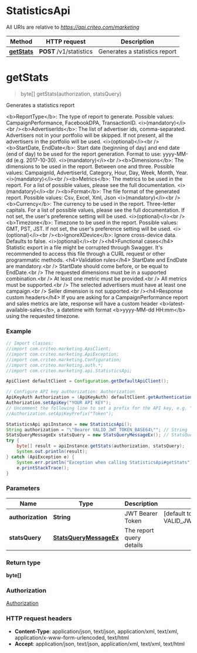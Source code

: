 # StatisticsApi

All URIs are relative to *https://api.criteo.com/marketing*

Method | HTTP request | Description
------------- | ------------- | -------------
[**getStats**](StatisticsApi.md#getStats) | **POST** /v1/statistics | Generates a statistics report


<a name="getStats"></a>
# **getStats**
> byte[] getStats(authorization, statsQuery)

Generates a statistics report

&lt;b&gt;ReportType&lt;/b&gt;: The type of report to generate. Possible values: CampaignPerformance, FacebookDPA, TransactionID. &lt;i&gt;(mandatory)&lt;/i&gt;&lt;br /&gt;&lt;b&gt;AdvertiserIds&lt;/b&gt;: The list of advertiser ids, comma-separated. Advertisers not in your portfolio will be skipped. If not present, all the advertisers in the portfolio will be used. &lt;i&gt;(optional)&lt;/i&gt;&lt;br /&gt;&lt;b&gt;StartDate, EndDate&lt;/b&gt;: Start date (beginning of day) and end date (end of day) to be used for the report generation. Format to use: yyyy-MM-dd (e.g. 2017-10-30). &lt;i&gt;(mandatory)&lt;/i&gt;&lt;br /&gt;&lt;b&gt;Dimensions&lt;/b&gt;: The dimensions to be used in the report. Between one and three. Possible values: CampaignId, AdvertiserId, Category, Hour, Day, Week, Month, Year. &lt;i&gt;(mandatory)&lt;/i&gt;&lt;br /&gt;&lt;b&gt;Metrics&lt;/b&gt;: The metrics to be used in the report. For a list of possible values, please see the full documentation. &lt;i&gt;(mandatory)&lt;/i&gt;&lt;br /&gt;&lt;b&gt;Format&lt;/b&gt;: The file format of the generated report. Possible values: Csv, Excel, Xml, Json &lt;i&gt;(mandatory)&lt;/i&gt;&lt;br /&gt;&lt;b&gt;Currency&lt;/b&gt;: The currency to be used in the report. Three-letter capitals. For a list of possible values, please see the full documentation. If not set, the user&#39;s preference setting will be used. &lt;i&gt;(optional)&lt;/i&gt;&lt;br /&gt;&lt;b&gt;Timezone&lt;/b&gt;: Timezone to be used in the report. Possible values: GMT, PST, JST. If not set, the user&#39;s preference setting will be used. &lt;i&gt;(optional)&lt;/i&gt;&lt;br /&gt;&lt;b&gt;IgnoreXDevice&lt;/b&gt;: Ignore cross-device data. Defaults to false. &lt;i&gt;(optional)&lt;/i&gt;&lt;br /&gt;&lt;h4&gt;Functional cases&lt;/h4&gt;              Statistic export in a file might be corrupted through Swagger. It&#39;s recommended to access this file through a CURL request or other programmatic methods.              &lt;h4&gt;Validation rules&lt;/h4&gt;              StartDate and EndDate are mandatory.&lt;br /&gt;              StartDate should come before, or be equal to EndDate.&lt;br /&gt;              The requested dimensions must be in a supported combination.&lt;br /&gt;              At least one metric must be provided.&lt;br /&gt;              All metrics must be supported.&lt;br /&gt;              The selected advertisers must have at least one campaign.&lt;br /&gt;              Seller dimension is not supported.&lt;br /&gt;&lt;h4&gt;Response custom headers&lt;/h4&gt;              If you are asking for a CampaignPerformance report and sales metrics are late, response will have a custom header &lt;b&gt;latest-available-sales&lt;/b&gt;, a datetime with format &lt;b&gt;yyyy-MM-dd HH:mm&lt;/b&gt; using the requested timezone.

### Example
```java
// Import classes:
//import com.criteo.marketing.ApiClient;
//import com.criteo.marketing.ApiException;
//import com.criteo.marketing.Configuration;
//import com.criteo.marketing.auth.*;
//import com.criteo.marketing.api.StatisticsApi;

ApiClient defaultClient = Configuration.getDefaultApiClient();

// Configure API key authorization: Authorization
ApiKeyAuth Authorization = (ApiKeyAuth) defaultClient.getAuthentication("Authorization");
Authorization.setApiKey("YOUR API KEY");
// Uncomment the following line to set a prefix for the API key, e.g. "Token" (defaults to null)
//Authorization.setApiKeyPrefix("Token");

StatisticsApi apiInstance = new StatisticsApi();
String authorization = "\"Bearer VALID_JWT_TOKEN_BASE64\""; // String | JWT Bearer Token
StatsQueryMessageEx statsQuery = new StatsQueryMessageEx(); // StatsQueryMessageEx | The report query details
try {
    byte[] result = apiInstance.getStats(authorization, statsQuery);
    System.out.println(result);
} catch (ApiException e) {
    System.err.println("Exception when calling StatisticsApi#getStats");
    e.printStackTrace();
}
```

### Parameters

Name | Type | Description  | Notes
------------- | ------------- | ------------- | -------------
 **authorization** | **String**| JWT Bearer Token | [default to &quot;Bearer VALID_JWT_TOKEN_BASE64&quot;]
 **statsQuery** | [**StatsQueryMessageEx**](StatsQueryMessageEx.md)| The report query details |

### Return type

**byte[]**

### Authorization

[Authorization](../README.md#Authorization)

### HTTP request headers

 - **Content-Type**: application/json, text/json, application/xml, text/xml, application/x-www-form-urlencoded, text/html
 - **Accept**: application/json, text/json, application/xml, text/xml, text/html

